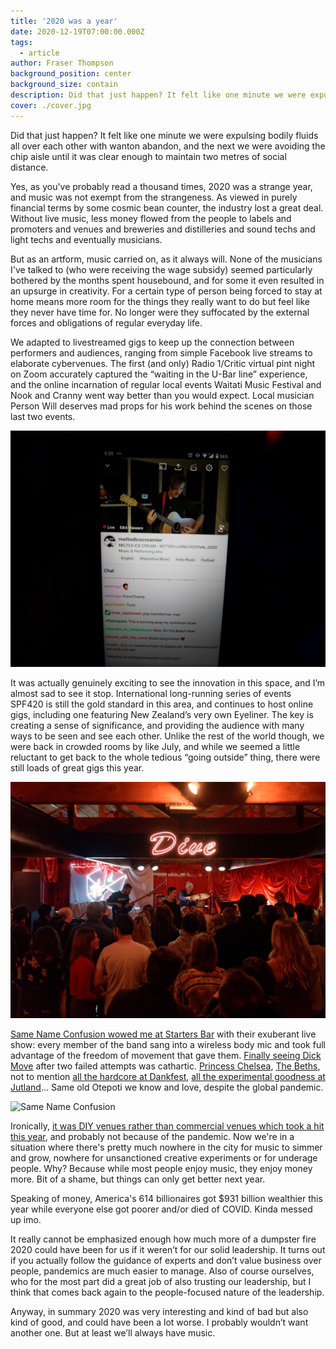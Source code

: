 ```yaml
---
title: '2020 was a year'
date: 2020-12-19T07:00:00.000Z
tags:
  - article
author: Fraser Thompson
background_position: center
background_size: contain
description: Did that just happen? It felt like one minute we were expulsing bodily fluids all over each other with wanton abandon, and the next we were avoiding the chip aisle until it was clear enough to maintain two metres of social distance.
cover: ./cover.jpg
---
```


Did that just happen? It felt like one minute we were expulsing bodily fluids all over each other with wanton abandon, and the next we were avoiding the chip aisle until it was clear enough to maintain two metres of social distance.

Yes, as you've probably read a thousand times, 2020 was a strange year, and music was not exempt from the strangeness. As viewed in purely financial terms by some cosmic bean counter, the industry lost a great deal. Without live music, less money flowed from the people to labels and promoters and venues and breweries and distilleries and sound techs and light techs and eventually musicians.

But as an artform, music carried on, as it always will. None of the musicians I've talked to (who were receiving the wage subsidy) seemed particularly bothered by the months spent housebound, and for some it even resulted in an upsurge in creativity. For a certain type of person being forced to stay at home means more room for the things they really want to do but feel like they never have time for. No longer were they suffocated by the external forces and obligations of regular everyday life.

We adapted to livestreamed gigs to keep up the connection between performers and audiences, ranging from simple Facebook live streams to elaborate cybervenues. The first (and only) Radio 1/Critic virtual pint night on Zoom accurately captured the “waiting in the U-Bar line” experience, and the online incarnation of regular local events Waitati Music Festival and Nook and Cranny went way better than you would expect. Local musician Person Will deserves mad props for his work behind the scenes on those last two events.

![Christchurch festival "Better Living Everyone" became a series of regular streamed gigs](./betterliving.jpg)

It was actually genuinely exciting to see the innovation in this space, and I’m almost sad to see it stop. International long-running series of events SPF420 is still the gold standard in this area, and continues to host online gigs, including one featuring New Zealand’s very own Eyeliner. The key is creating a sense of significance, and providing the audience with many ways to be seen and see each other.
Unlike the rest of the world though, we were back in crowded rooms by like July, and while we seemed a little reluctant to get back to the whole tedious “going outside” thing, there were still loads of great gigs this year.

![Princess Chelsea](./princesschelsea.jpg)

[Same Name Confusion wowed me at Starters Bar](</gigs/same-name-confusion-esp-(telepathy)-tour/>) with their exuberant live show: every member of the band sang into a wireless body mic and took full advantage of the freedom of movement that gave them. [Finally seeing Dick Move](/gigs/dick-move-album-release/) after two failed attempts was cathartic. [Princess Chelsea](/gigs/princess-chelsea-homecoming-nz-tour/), [The Beths](/gigs/jump-rope-gazers-tour/), not to mention [all the hardcore at Dankfest](/gigs/dankfest-2020-day-1/), [all the experimental goodness at Jutland](/venues/jutland_street/)… Same old Otepoti we know and love, despite the global pandemic.

![Same Name Confusion](./snc.jpg)

Ironically, [it was DIY venues rather than commercial venues which took a hit this year](/blog/“music_has_to_go_somewhere”_the_attic_and_the_value_of_practice_spaces/), and probably not because of the pandemic. Now we're in a situation where there's pretty much nowhere in the city for music to simmer and grow, nowhere for unsanctioned creative experiments or for underage people. Why? Because while most people enjoy music, they enjoy money more. Bit of a shame, but things can only get better next year.

Speaking of money, America's 614 billionaires got \$931 billion wealthier this year while everyone else got poorer and/or died of COVID. Kinda messed up imo.

It really cannot be emphasized enough how much more of a dumpster fire 2020 could have been for us if it weren’t for our solid leadership. It turns out if you actually follow the guidance of experts and don’t value business over people, pandemics are much easier to manage. Also of course ourselves, who for the most part did a great job of also trusting our leadership, but I think that comes back again to the people-focused nature of the leadership.

Anyway, in summary 2020 was very interesting and kind of bad but also kind of good, and could have been a lot worse. I probably wouldn’t want another one. But at least we’ll always have music.
